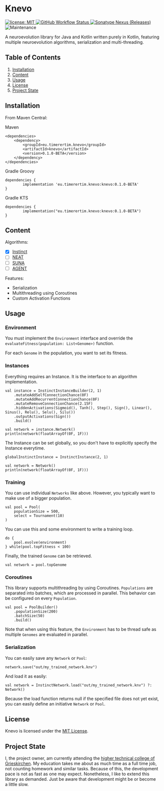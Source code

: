# Knevo

[
![license: MIT](https://img.shields.io/github/license/TimerErTim/Knevo?color=blue&style=flat-square)
](https://github.com/TimerErTim/Knevo/blob/master/LICENSE)
[
![GitHub Workflow Status](
https://img.shields.io/github/workflow/status/TimerErTim/Knevo/Check%20and%20Publish?style=flat-square
)
](https://github.com/TimerErTim/Knevo/actions/workflows/push-publish.yml)
[
![Sonatype Nexus (Releases)](
https://img.shields.io/nexus/r/eu.timerertim.knevo/knevo?server=https%3A%2F%2Fs01.oss.sonatype.org&style=flat-square
)
](https://search.maven.org/artifact/eu.timerertim.knevo/knevo)
![Maintenance](https://img.shields.io/maintenance/yes/2021?style=flat-square)

A neuroevolution library for Java and Kotlin written purely in Kotlin, featuring multiple neuroevolution algorithms,
serialization and multi-threading.

## Table of Contents

1. [Installation](#installation)
2. [Content](#content)
3. [Usage](#usage)
4. [License](#license)
5. [Project State](#project-state)

## Installation

From Maven Central:

Maven

	<dependencies>
        <dependency>
            <groupId>eu.timerertim.knevo</groupId>
            <artifactId>knevo</artifactId>
            <version>0.1.0-BETA</version>
        </dependency>
    </dependencies>

Gradle Groovy

	dependencies {
	        implementation 'eu.timerertim.knevo:knevo:0.1.0-BETA'
	}

Gradle KTS

	dependencies {
	        implementation("eu.timerertim.knevo:knevo:0.1.0-BETA")
	}

## Content

Algorithms:

- [x] [Instinct](https://towardsdatascience.com/neuro-evolution-on-steroids-82bd14ddc2f6)
- [ ] [NEAT](http://nn.cs.utexas.edu/keyword?stanley:ec02)
- [ ] [SUNA](https://paperswithcode.com/paper/spectrum-diverse-neuroevolution-with-unified)
- [ ] [AGENT]()

Features:

- Serialization
- Multithreading using Coroutines
- Custom Activation Functions

## Usage

### Environment

You must implement the `Environment` interface and override the `evaluateFitness(population: List<Genome>)` function.

For each `Genome` in the population, you want to set its fitness.

### Instances

Everything requires an Instance. It is the interface to an algorithm implementation.

    val instance = InstinctInstanceBuilder(2, 1)
        .mutateAddSelfConnectionChance(0F)
        .mutateAddRecurrentConnectionChance(0F)
        .mutateRemoveConnectionChance(2.15F)
        .hiddenActivations(Sigmoid(), Tanh(), Step(), Sign(), Linear(), Sinus(), Relu(), Selu(), Silu())
        .outputActivations(Sign())
        .build()

    val network = instance.Network()
    println(network(floatArrayOf(0F, 1F)))

The Instance can be set globally, so you don't have to explicitly specify the Instance everytime.

    globalInstinctInstance = InstinctInstance(2, 1)

    val network = Network()
    println(network(floatArrayOf(0F, 1F)))

### Training

You can use individual `Networks` like above. However, you typically want to make use of a bigger population.

    val pool = Pool(
        populationSize = 500,
        select = Tournament(10)
    )

You can use this and some environment to write a training loop.

    do {
        pool.evolve(environment)
    } while(pool.topFitness < 100)

Finally, the trained `Genome` can be retrieved.

    val network = pool.topGenome

### Coroutines

This library supports multithreading by using Coroutines. `Populations` are separated into batches, which are processed
in parallel. This behavior can be configured on every `Population`.

    val pool = PoolBuilder()
        .populationSize(200)
        .batchSize(50)
        .build()

Note that when using this feature, the `Environment` has to be thread safe as multiple `Genomes` are evaluated in
parallel.

### Serialization

You can easily save any `Network` or `Pool`:

    network.save("out/my_trained_network.knv")

And load it as easily:

    val network = InstinctNetwork.load("out/my_trained_network.knv") ?: Network()

Because the load function returns null if the specified file does not yet exist, you can easily define an
initiative `Network` or `Pool`.

## License

Knevo is licensed under the [MIT License](LICENSE).

## Project State

I, the project owner, am currently attending
the [higher technical college of Grieskirchen](https://github.com/HTBLA-Grieskirchen). My education takes me about as
much time as a full time job, not counting homework and similar tasks. Because of this, the development pace is not as
fast as one may expect. Nonetheless, I like to extend this library as demanded. Just be aware that development might be
or become a little slow.
